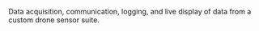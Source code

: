 Data acquisition, communication, logging, and live display of data from a custom drone sensor suite.
